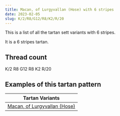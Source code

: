 ```yaml
---
title: Macan, of Lurgyvallan (Hose) with 6 stripes
date: 2023-02-05
slug: K/2/R8/G12/R8/K2/R/20
---
```

This is a list of all the tartan sett variants with 6 stripes.

It is a 6 stripes tartan.


## Thread count
K/2 R8 G12 R8 K2 R/20

## Examples of this tartan pattern

| Tartan Variants |
|---------------|
| [Macan, of Lurgyvallan (Hose)](/variants/k/2/r8/g12/r8/k2/r/20-g008000-k000000-rc00000)||

